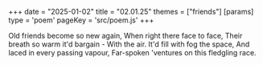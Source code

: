 +++
date = "2025-01-02"
title = "02.01.25"
themes = ["friends"]
[params]
  type = 'poem'
  pageKey = 'src/poem.js'
+++

Old friends become so new again,
When right there face to face,
Their breath so warm it'd bargain -
With the air. It'd fill with fog the space,
And laced in every passing vapour,
Far-spoken 'ventures on this fledgling race.
